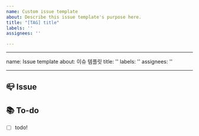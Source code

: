 ```yaml
---
name: Custom issue template
about: Describe this issue template's purpose here.
title: "[TAG] title"
labels: ''
assignees: ''

---
```


---
name: Issue template
about: 이슈 템플릿
title: ''
labels: ''
assignees: ''

---

## 📪 Issue
<!-- 이슈에 대한 내용을 설명해주세요. -->
### 

## 📚 To-do
<!-- 해야 할 일들을 적어주세요. -->
- [ ] todo!

